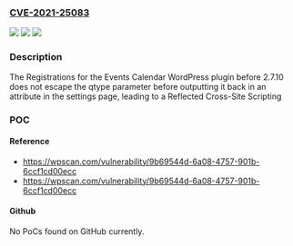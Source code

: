 ### [CVE-2021-25083](https://cve.mitre.org/cgi-bin/cvename.cgi?name=CVE-2021-25083)
![](https://img.shields.io/static/v1?label=Product&message=Registrations%20for%20the%20Events%20Calendar%20%E2%80%93%20Event%20Registration%20Plugin&color=blue)
![](https://img.shields.io/static/v1?label=Version&message=2.7.10%3C%202.7.10%20&color=brighgreen)
![](https://img.shields.io/static/v1?label=Vulnerability&message=CWE-79%20Cross-site%20Scripting%20(XSS)&color=brighgreen)

### Description

The Registrations for the Events Calendar WordPress plugin before 2.7.10 does not escape the qtype parameter before outputting it back in an attribute in the settings page, leading to a Reflected Cross-Site Scripting

### POC

#### Reference
- https://wpscan.com/vulnerability/9b69544d-6a08-4757-901b-6ccf1cd00ecc
- https://wpscan.com/vulnerability/9b69544d-6a08-4757-901b-6ccf1cd00ecc

#### Github
No PoCs found on GitHub currently.


